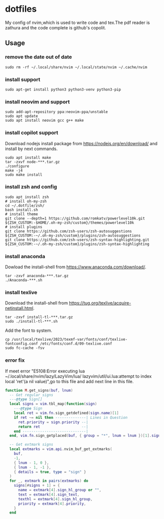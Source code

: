 # dotfiles

My config of nvim,which is used to write code and tex.The pdf reader is zathura
and the code complete is github's copolit.

## Usage

### remove the date out of date

```shell
sudo rm -rf ~/.local/share/nvim ~/.local/state/nvim ~/.cache/nvim
```

### install support

```shell
sudo apt-get install python3 python3-venv python3-pip
```

### install neovim and support

```shell
sudo add-apt-repository ppa:neovim-ppa/unstable
sudo apt update
sudo apt install neovim gcc g++ make
```

### install copilot support

Download nodejs install package from <https://nodejs.org/en/download/> and
install by next commands.

```shell
sudo apt install make
tar -zxvf node-***.tar.gz
./configure
make -j4
sudo make install
```

### install zsh and config

```shell
sudo apt install zsh
# install oh-my-zsh
cd ~/.dotfile/zsh/
bash install.sh
# install theme
git clone --depth=1 https://github.com/romkatv/powerlevel10k.git ${ZSH_CUSTOM:-$HOME/.oh-my-zsh/custom}/themes/powerlevel10k
# install plugins
git clone https://github.com/zsh-users/zsh-autosuggestions ${ZSH_CUSTOM:-~/.oh-my-zsh/custom}/plugins/zsh-autosuggestions
git clone https://github.com/zsh-users/zsh-syntax-highlighting.git ${ZSH_CUSTOM:-~/.oh-my-zsh/custom}/plugins/zsh-syntax-highlighting
```

### install anaconda

Dowload the install-shell from <https://www.anaconda.com/download/>.

```shell
tar -zxvf anaconda-***.tar.gz
./Anaconda-***.sh
```

### install texlive

Download the install-shell from <https://tug.org/texlive/acquire-netinstall.html>.

```shell
tar -zxvf install-tl-***.tar.gz
sudo ./install-tl-***.sh
```

Add the font to system.

```shell
cp /usr/local/texlive/2023/texmf-var/fonts/conf/texlive-fontconfig.conf /etc/fonts/conf.d/09-texlive.conf
sudo fc-cache -fsv
```

### error fix

If meet error "E5108:Error executing lua ~/.local/share/nvim/lazy/LazyVim/lua/
lazyvim/util/ui.lua:attempt to index local 'ret'(a nil value)",go to this file
and add next line in this file.

```lua
function M.get_signs(buf, lnum)
  -- Get regular signs
  ---@type Sign[]
  local signs = vim.tbl_map(function(sign)
    ---@type Sign
    local ret = vim.fn.sign_getdefined(sign.name)[1]
    if ret ~= nil then --------------| Lines in Question
      ret.priority = sign.priority --|
      return ret                   --|
    end -----------------------------|
  end, vim.fn.sign_getplaced(buf, { group = "*", lnum = lnum })[1].signs)

  -- Get extmark signs
  local extmarks = vim.api.nvim_buf_get_extmarks(
    buf,
    -1,
    { lnum - 1, 0 },
    { lnum - 1, -1 },
    { details = true, type = "sign" }
  )
  for _, extmark in pairs(extmarks) do
    signs[#signs + 1] = {
      name = extmark[4].sign_hl_group or "",
      text = extmark[4].sign_text,
      texthl = extmark[4].sign_hl_group,
      priority = extmark[4].priority,
    }
  end
```
